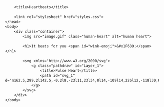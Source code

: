 <!DOCTYPE html>
<html>
    <head>
        <meta charset="utf-8">
        <meta name="viewport" content="width=device-width, initial-scale=0.5, minimum-scale=0.5, maximum-scale=5.0">

        <title>Heartbeats</title>
        
        <link rel="stylesheet" href="styles.css">
    </head>
    <body>
        <div class="container">
            <img src="image.gif" class="human-heart" alt="human heart">
    
            <h1>It beats for you <span id="wink-emoji">&#x1F609;</span></h1>

            <svg xmlns="http://www.w3.org/2000/svg">
                <g class="pathdraw" id="Layer_1">
                    <title>Pulse Heart</title>
                    <path id="svg_1" d="m162.5,299.2l142.5,-0.2l8,-23l11,23l34,0l14,-109l14,226l12,-118l30,0l5,-15l10,0l7,-16l10,31l155,0">
                </g>
            </svg>
        </div>
    </body>
</html>